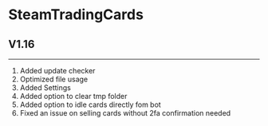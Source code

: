 # SteamTradingCards 
## V1.16
---
1. Added update checker
1. Optimized file usage
1. Added Settings
1. Added option to clear tmp folder
1. Added option to idle cards directly fom bot
1. Fixed an issue on selling cards without 2fa confirmation needed